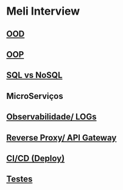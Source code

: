 # Meli Interview
## [OOD](https://github.com/alrtas/alrtas.github.io/blob/master/Solid.md)
## [OOP](https://github.com/alrtas/alrtas.github.io/blob/master/Oop.md)

## [SQL vs NoSQL](https://github.com/alrtas/alrtas.github.io/blob/master/Db.md)

## MicroServiços

## [Observabilidade/ LOGs](https://github.com/alrtas/alrtas.github.io/blob/master/Log.md)

## [Reverse Proxy/ API Gateway](https://github.com/alrtas/alrtas.github.io/blob/master/ProxyGateway.md)

## [CI/CD (Deploy)](https://github.com/alrtas/alrtas.github.io/blob/master/Continuous.md)

## [Testes](https://github.com/alrtas/alrtas.github.io/blob/master/Testes.md)



   
   
